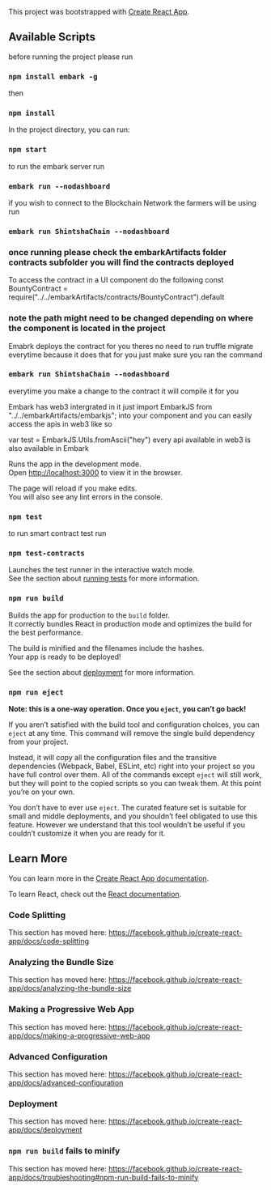 This project was bootstrapped with [Create React App](https://github.com/facebook/create-react-app).

## Available Scripts

before running the project please run 
### `npm install embark -g`
then 

### `npm install`
In the project directory, you can run:

### `npm start`
to run the embark server run
### `embark run --nodashboard`
 if you wish to connect to the Blockchain Network the farmers will be using run
### `embark run ShintshaChain --nodashboard`

### once running please check the embarkArtifacts folder contracts subfolder you will find the contracts deployed
To access the contract in a UI component
do the following
const BountyContract = require("../../embarkArtifacts/contracts/BountyContract").default

### note the path might need to be changed depending on where the component is located in the project
Emabrk deploys the contract for you theres no need to run truffle migrate everytime because it does that for you just make sure you ran the command
### `embark run ShintshaChain --nodashboard`
everytime you make a change to the contract it will compile it for you


Embark has web3 intergrated in it just
  import EmbarkJS from "../../embarkArtifacts/embarkjs";
into your component and you can easily access the apis in web3 like so

var test = EmbarkJS.Utils.fromAscii("hey")
every api available in web3 is also available in Embark



Runs the app in the development mode.<br>
Open [http://localhost:3000](http://localhost:3000) to view it in the browser.

The page will reload if you make edits.<br>
You will also see any lint errors in the console.

### `npm test`
to run smart contract test run
### `npm test-contracts`

Launches the test runner in the interactive watch mode.<br>
See the section about [running tests](https://facebook.github.io/create-react-app/docs/running-tests) for more information.

### `npm run build`

Builds the app for production to the `build` folder.<br>
It correctly bundles React in production mode and optimizes the build for the best performance.

The build is minified and the filenames include the hashes.<br>
Your app is ready to be deployed!

See the section about [deployment](https://facebook.github.io/create-react-app/docs/deployment) for more information.

### `npm run eject`

**Note: this is a one-way operation. Once you `eject`, you can’t go back!**

If you aren’t satisfied with the build tool and configuration choices, you can `eject` at any time. This command will remove the single build dependency from your project.

Instead, it will copy all the configuration files and the transitive dependencies (Webpack, Babel, ESLint, etc) right into your project so you have full control over them. All of the commands except `eject` will still work, but they will point to the copied scripts so you can tweak them. At this point you’re on your own.

You don’t have to ever use `eject`. The curated feature set is suitable for small and middle deployments, and you shouldn’t feel obligated to use this feature. However we understand that this tool wouldn’t be useful if you couldn’t customize it when you are ready for it.

## Learn More

You can learn more in the [Create React App documentation](https://facebook.github.io/create-react-app/docs/getting-started).

To learn React, check out the [React documentation](https://reactjs.org/).

### Code Splitting

This section has moved here: https://facebook.github.io/create-react-app/docs/code-splitting

### Analyzing the Bundle Size

This section has moved here: https://facebook.github.io/create-react-app/docs/analyzing-the-bundle-size

### Making a Progressive Web App

This section has moved here: https://facebook.github.io/create-react-app/docs/making-a-progressive-web-app

### Advanced Configuration

This section has moved here: https://facebook.github.io/create-react-app/docs/advanced-configuration

### Deployment

This section has moved here: https://facebook.github.io/create-react-app/docs/deployment

### `npm run build` fails to minify

This section has moved here: https://facebook.github.io/create-react-app/docs/troubleshooting#npm-run-build-fails-to-minify
